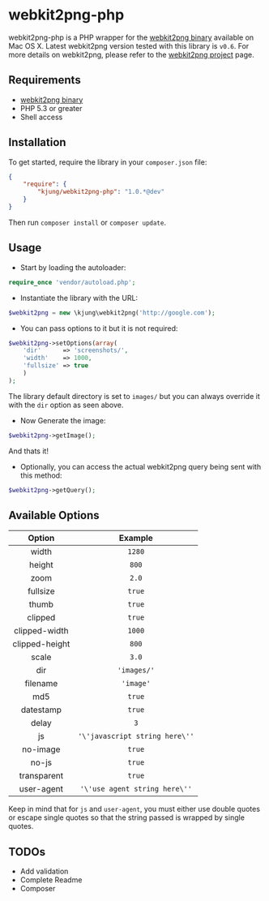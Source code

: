 # webkit2png-php

webkit2png-php is a PHP wrapper for the [webkit2png binary](https://github.com/paulhammond/webkit2png/) available on Mac OS X. Latest webkit2png version tested with this library is `v0.6`. For more details on webkit2png, please refer to the [webkit2png project](http://www.paulhammond.org/webkit2png/) page.

## Requirements

* [webkit2png binary](https://github.com/paulhammond/webkit2png/)
* PHP 5.3 or greater
* Shell access

## Installation

To get started, require the library in your `composer.json` file:

```JSON
{
	"require": {
		"kjung/webkit2png-php": "1.0.*@dev"
	}
}
```
Then run `composer install` or `composer update`.

## Usage

* Start by loading the autoloader: 

```PHP
require_once 'vendor/autoload.php';
```

* Instantiate the library with the URL:

```PHP
$webkit2png = new \kjung\webkit2png('http://google.com');
```

* You can pass options to it but it is not required:

```PHP
$webkit2png->setOptions(array(
	'dir'      => 'screenshots/',
	'width'    => 1000,
	'fullsize' => true
	)
);
```
The library default directory is set to `images/` but you can always override it with the `dir` option as seen above.

* Now Generate the image:

```PHP
$webkit2png->getImage();
```
And thats it!

* Optionally, you can access the actual webkit2png query being sent with this method:

```PHP
$webkit2png->getQuery();
```

## Available Options

| Option | Example |
| :---: | :---: |
| width | `1280` | 
| height | `800` |
| zoom | `2.0` |
| fullsize | `true` |
| thumb | `true` |
| clipped | `true` |
| clipped-width | `1000` |
| clipped-height | `800` |
| scale | `3.0` |
| dir | `'images/'` |
| filename | `'image'` |
| md5 | `true` |
| datestamp | `true` |
| delay | `3` |
| js | `'\'javascript string here\''` |
| no-image | `true` |
| no-js | `true` |
| transparent | `true` |
| user-agent | `'\'use agent string here\''` |

Keep in mind that for `js` and `user-agent`, you must either use double quotes or escape single quotes so that the string passed is wrapped by single quotes.

## TODOs

* Add validation
* Complete Readme
* Composer

